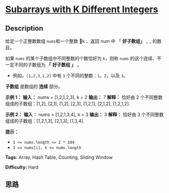 # [Subarrays with K Different Integers][title]

## Description

给定一个正整数数组 `nums`和一个整数 k ，返回 num 中 「 **好子数组」** _ _ 的数目。

如果 `nums` 的某个子数组中不同整数的个数恰好为 `k`，则称 `nums` 的这个连续、不一定不同的子数组为 **「** **好子数组 」** 。

  * 例如，`[1,2,3,1,2]` 中有 `3` 个不同的整数：`1`，`2`，以及 `3`。

**子数组** 是数组的 **连续** 部分。



**示例 1：**
            **输入：** nums = [1,2,1,2,3], k = 2    **输出：** 7    **解释：** 恰好由 2 个不同整数组成的子数组：[1,2], [2,1], [1,2], [2,3], [1,2,1], [2,1,2], [1,2,1,2].    

**示例 2：**
            **输入：** nums = [1,2,1,3,4], k = 3    **输出：** 3    **解释：** 恰好由 3 个不同整数组成的子数组：[1,2,1,3], [2,1,3], [1,3,4].    



**提示：**

  * `1 <= nums.length <= 2 * 104`
  * `1 <= nums[i], k <= nums.length`


**Tags:** Array, Hash Table, Counting, Sliding Window

**Difficulty:** Hard

## 思路

[title]: https://leetcode-cn.com/problems/subarrays-with-k-different-integers
